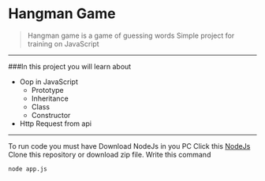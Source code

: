 # Hangman Game

>Hangman game is a game of guessing words
Simple project for training on JavaScript

****
###In this project you will learn about

  * Oop in JavaScript
    * Prototype
    * Inheritance
    * Class
    * Constructor
  * Http Request from api

--------

To run code you must have Download NodeJs in you PC Click this [NodeJs](https://nodejs.org/en/ "https://nodejs.org/en/")
Clone this repository or download zip file.
Write this command
```
node app.js
```

